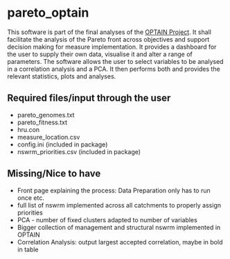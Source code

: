 # pareto_optain
This software is part of the final analyses of the [OPTAIN Project](https://www.optain.eu/). It shall facilitate the analysis of the Pareto front across objectives and support decision making for measure implementation.
It provides a dashboard for the user to supply their own data, visualise it and alter a range of parameters. The software allows the user to select variables to be analysed in a correlation analysis and a PCA. 
It then performs both and provides the relevant statistics, plots and analyses.




## Required files/input through the user
* pareto_genomes.txt
* pareto_fitness.txt
* hru.con
* measure_location.csv
* config.ini (included in package)
* nswrm_priorities.csv (included in package)

## Missing/Nice to have
* Front page explaining the process: Data Preparation only has to run once etc.
* full list of nswrm implemented across all catchments to properly assign priorities
* PCA - number of fixed clusters adapted to number of variables
* Bigger collection of management and structural nswrm implemented in OPTAIN
* Correlation Analysis: output largest accepted correlation, maybe in bold in table
